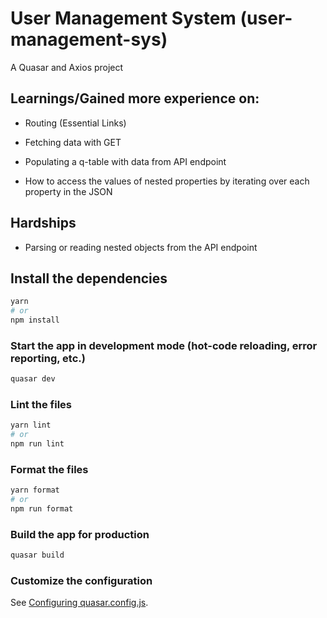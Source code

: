 # User Management System (user-management-sys)

A Quasar and Axios project

## Learnings/Gained more experience on:

- Routing (Essential Links)

- Fetching data with GET

- Populating a q-table with data from API endpoint

- How to access the values of nested properties by iterating over each property in the JSON

## Hardships

- Parsing or reading nested objects from the API endpoint

## Install the dependencies

```bash
yarn
# or
npm install
```

### Start the app in development mode (hot-code reloading, error reporting, etc.)

```bash
quasar dev
```

### Lint the files

```bash
yarn lint
# or
npm run lint
```

### Format the files

```bash
yarn format
# or
npm run format
```

### Build the app for production

```bash
quasar build
```

### Customize the configuration

See [Configuring quasar.config.js](https://v2.quasar.dev/quasar-cli-webpack/quasar-config-js).
